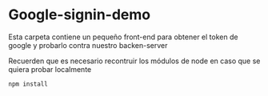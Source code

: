 # Google-signin-demo

Esta carpeta contiene un pequeño front-end para obtener el token de google
y probarlo contra nuestro backen-server

Recuerden que es necesario recontruir los módulos de node en caso que se quiera
probar localmente

```
npm install
```` 